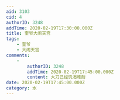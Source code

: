 ```yaml
---
aid: 3103
cid: 4
authorID: 3248
addTime: 2020-02-19T17:30:00.000Z
title: 奎爷大闹天宫
tags:
    - 奎爷
    - 大闹天宫
comments:
    -
        authorID: 3248
        addTime: 2020-02-19T17:45:00.000Z
        content: 大刀己经饥渴难耐
date: 2020-02-19T17:45:00.000Z
category: 水
---
```




